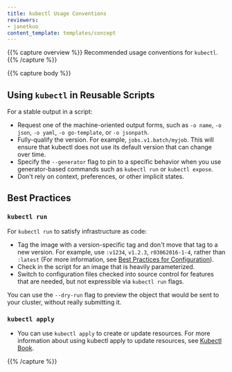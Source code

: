 ```yaml
---
title: kubectl Usage Conventions
reviewers:
- janetkuo
content_template: templates/concept
---
```


{{% capture overview %}}
Recommended usage conventions for `kubectl`.
{{% /capture %}}

{{% capture body %}}

## Using `kubectl` in Reusable Scripts

For a stable output in a script:

* Request one of the machine-oriented output forms, such as `-o name`, `-o json`, `-o yaml`, `-o go-template`, or `-o jsonpath`.
* Fully-qualify the version. For example, `jobs.v1.batch/myjob`. This will ensure that kubectl does not use its default version that can change over time.
* Specify the `--generator` flag to pin to a specific behavior when you use generator-based commands such as `kubectl run` or `kubectl expose`.
* Don't rely on context, preferences, or other implicit states.

## Best Practices

### `kubectl run`

For `kubectl run` to satisfy infrastructure as code:

* Tag the image with a version-specific tag and don't move that tag to a new version. For example, use `:v1234`, `v1.2.3`, `r03062016-1-4`, rather than `:latest` (For more information, see [Best Practices for Configuration](/docs/concepts/configuration/overview/#container-images)).
* Check in the script for an image that is heavily parameterized.
* Switch to configuration files checked into source control for features that are needed, but not expressible via `kubectl run` flags.

You can use the `--dry-run` flag to preview the object that would be sent to your cluster, without really submitting it.

### `kubectl apply`

* You can use `kubectl apply` to create or update resources. For more information about using kubectl apply to update resources, see [Kubectl Book](https://kubectl.docs.kubernetes.io).

{{% /capture %}}
